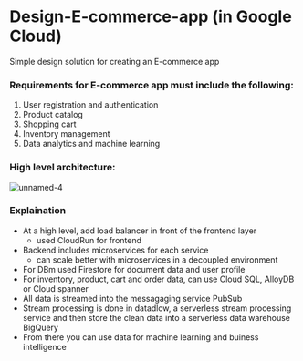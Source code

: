 # Design-E-commerce-app (in Google Cloud)
Simple design solution for creating an E-commerce app 

### Requirements for E-commerce app must include the following:
1. User registration and authentication
2. Product catalog
3. Shopping cart
4. Inventory management
5. Data analytics and machine learning

### High level architecture:
![unnamed-4](https://github.com/user-attachments/assets/cd27e407-e676-47b2-b9cb-c26cac87b466)

### Explaination 
* At a high level, add load balancer in front of the frontend layer
  * used CloudRun for frontend
* Backend includes microservices for each service
    * can scale better with microservices in a decoupled environment
* For DBm used Firestore for document data and user profile
* For inventory, product, cart and order data, can use Cloud SQL, AlloyDB or Cloud spanner
* All data is streamed into the messagaging service PubSub
* Stream processing is done in datadlow, a serverless stream processing  service and then store the clean data into a serverless data warehouse BigQuery
* From there you can use data for machine learning and buiness intelligence 

